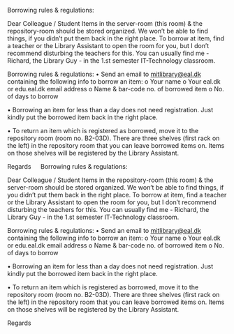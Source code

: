 Borrowing rules & regulations:

Dear Colleague / Student
Items in the server-room (this room) & the repository-room should be stored organized. We won’t be able to find things, if you didn’t put them back in the right place. 
To borrow at item, find a teacher or the Library Assistant to open the room for you, but I don’t recommend disturbing the teachers for this. You can usually find me - Richard, the Library Guy - in the 1.st semester IT-Technology classroom.

Borrowing rules & regulations:
•	Send an email to mitlibrary@eal.dk containing the following info to borrow an item: 
o	Your name
o	Your eal.dk or edu.eal.dk email address
o	Name & bar-code no. of borrowed item
o	No. of days to borrow

•	Borrowing an item for less than a day does not need registration. Just kindly put the borrowed item back in the right place. 

•	To return an item which is registered as borrowed, move it to the repository room (room no. B2-03D). There are three shelves (first rack on the left) in the repository room that you can leave borrowed items on. Items on those shelves will be registered by the Library Assistant.


Regards
 
Borrowing rules & regulations:

Dear Colleague / Student
Items in the repository-room (this room) & the server-room should be stored organized. We won’t be able to find things, if you didn’t put them back in the right place. 
To borrow at item, find a teacher or the Library Assistant to open the room for you, but I don’t recommend disturbing the teachers for this. You can usually find me - Richard, the Library Guy - in the 1.st semester IT-Technology classroom.

Borrowing rules & regulations:
•	Send an email to mitlibrary@eal.dk containing the following info to borrow an item: 
o	Your name
o	Your eal.dk or edu.eal.dk email address
o	Name & bar-code no. of borrowed item
o	No. of days to borrow

•	Borrowing an item for less than a day does not need registration. Just kindly put the borrowed item back in the right place. 

•	To return an item which is registered as borrowed, move it to the repository room (room no. B2-03D). There are three shelves (first rack on the left) in the repository room that you can leave borrowed items on. Items on those shelves will be registered by the Library Assistant.


Regards

